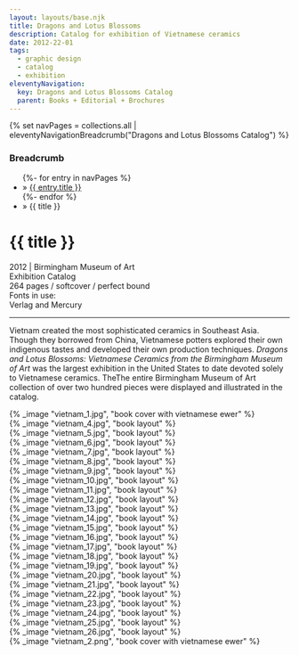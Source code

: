 ```yaml
---
layout: layouts/base.njk
title: Dragons and Lotus Blossoms
description: Catalog for exhibition of Vietnamese ceramics
date: 2012-22-01
tags:
  - graphic design
  - catalog
  - exhibition
eleventyNavigation:
  key: Dragons and Lotus Blossoms Catalog
  parent: Books + Editorial + Brochures
---
```

{% set navPages = collections.all | eleventyNavigationBreadcrumb("Dragons and Lotus Blossoms Catalog") %}
<div class="breadcrumb">
    <h3 class="visually-hidden">Breadcrumb</h3>
	<ul class="nav">
            {%- for entry in navPages %}
		<li class="nav-item"{% if entry.url == page.url %} class="active-breadcrumb"{% endif %}> » <a href="{{ entry.url }}">{{ entry.title }}</a></li>
  	    	{%- endfor %}
	    <li class="nav-item"><active-breadcrumb>» {{ title }}</active-breadcrumb></li>
	</ul>
</div>
<div class="container">
  <div class="row"></div>
	<div class="row">
		<div class="col-4 col-4-md col-4-lg">
			<h1>{{ title }}</h1>
			<figcaption>2012 | Birmingham Museum of Art</figcaption>
            <figcaption>Exhibition Catalog</br>264 pages / softcover / perfect bound</figcaption>
            <figcaption>Fonts in use:</br>Verlag and Mercury</figcaption>
			<hr>
            <P>Vietnam created the most sophisticated ceramics in Southeast Asia. Though they borrowed from China, Vietnamese potters explored their own indigenous tastes and developed their own production techniques. <em>Dragons and Lotus Blossoms: Vietnamese Ceramics from the Birmingham Museum of Art</em> was the largest exhibition in the United States to date devoted solely to Vietnamese ceramics. TheThe entire Birmingham Museum of Art collection of over two hundred pieces were displayed and illustrated in the catalog.</P>
		</div>
		<div class="col"></div>
        <div class="col-6 col-6-md col-6-lg">{% _image "vietnam_1.jpg", "book cover with vietnamese ewer" %}</div>
	</div>
	<div class="row">
        <div class="col">{% _image "vietnam_4.jpg", "book layout" %}</div>
        <div class="col">{% _image "vietnam_5.jpg", "book layout" %}</div>
        <div class="col">{% _image "vietnam_6.jpg", "book layout" %}</div>
	</div>
	<div class="row">
        <div class="col">{% _image "vietnam_7.jpg", "book layout" %}</div>
        <div class="col">{% _image "vietnam_8.jpg", "book layout" %}</div>
	</div>
	<div class="row">
        <div class="col">{% _image "vietnam_9.jpg", "book layout" %}</div>
        <div class="col">{% _image "vietnam_10.jpg", "book layout" %}</div>
        <div class="col">{% _image "vietnam_11.jpg", "book layout" %}</div>
	</div>
	<div class="row">
        <div class="col">{% _image "vietnam_12.jpg", "book layout" %}</div>
        <div class="col">{% _image "vietnam_13.jpg", "book layout" %}</div>
	</div>
	<div class="row">
        <div class="col">{% _image "vietnam_14.jpg", "book layout" %}</div>
        <div class="col">{% _image "vietnam_15.jpg", "book layout" %}</div>
        <div class="col">{% _image "vietnam_16.jpg", "book layout" %}</div>
	</div>
	<div class="row">
        <div class="col">{% _image "vietnam_17.jpg", "book layout" %}</div>
        <div class="col">{% _image "vietnam_18.jpg", "book layout" %}</div>
	</div>
	<div class="row">
        <div class="col">{% _image "vietnam_19.jpg", "book layout" %}</div>
        <div class="col">{% _image "vietnam_20.jpg", "book layout" %}</div>
        <div class="col">{% _image "vietnam_21.jpg", "book layout" %}</div>
	</div>
	<div class="row">
        <div class="col">{% _image "vietnam_22.jpg", "book layout" %}</div>
        <div class="col">{% _image "vietnam_23.jpg", "book layout" %}</div>
	</div>
	<div class="row">
        <div class="col">{% _image "vietnam_24.jpg", "book layout" %}</div>
        <div class="col">{% _image "vietnam_25.jpg", "book layout" %}</div>
        <div class="col">{% _image "vietnam_26.jpg", "book layout" %}</div>
  	</div>
    	<div class="row">
		<div class="col">{% _image "vietnam_2.png", "book cover with vietnamese ewer" %}</div>
	</div>
</div>